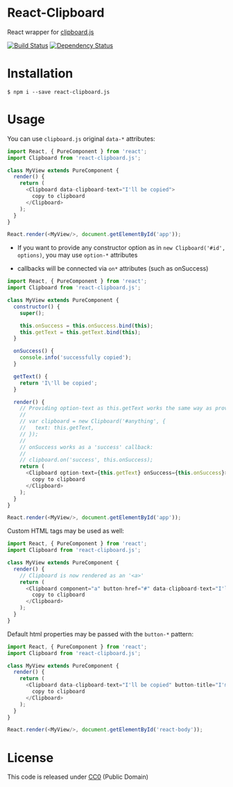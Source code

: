 # React-Clipboard

React wrapper for [clipboard.js](http://zenorocha.github.io/clipboard.js/)

[![Build
Status](https://travis-ci.org/nihey/react-clipboard.js.svg)](https://travis-ci.org/nihey/react-clipboard.js)
[![Dependency
Status](https://david-dm.org/nihey/react-clipboard.js.png)](https://david-dm.org/nihey/react-clipboard.js)

# Installation
```
$ npm i --save react-clipboard.js
```

# Usage
You can use `clipboard.js` original `data-*` attributes:
```javascript
import React, { PureComponent } from 'react';
import Clipboard from 'react-clipboard.js';

class MyView extends PureComponent {
  render() {
    return (
      <Clipboard data-clipboard-text="I'll be copied">
        copy to clipboard
      </Clipboard>
    );
  }
}

React.render(<MyView/>, document.getElementById('app'));
```

- If you want to provide any constructor option as in `new Clipboard('#id', options)`,
  you may use `option-*` attributes

- callbacks will be connected via `on*` attributes (such as onSuccess)
```javascript
import React, { PureComponent } from 'react';
import Clipboard from 'react-clipboard.js';

class MyView extends PureComponent {
  constructor() {
    super();

    this.onSuccess = this.onSuccess.bind(this);
    this.getText = this.getText.bind(this);
  }

  onSuccess() {
    console.info('successfully copied');
  }

  getText() {
    return 'I\'ll be copied';
  }

  render() {
    // Providing option-text as this.getText works the same way as providing:
    //
    // var clipboard = new Clipboard('#anything', {
    //   text: this.getText,
    // });
    //
    // onSuccess works as a 'success' callback:
    //
    // clipboard.on('success', this.onSuccess);
    return (
      <Clipboard option-text={this.getText} onSuccess={this.onSuccess}>
        copy to clipboard
      </Clipboard>
    );
  }
}

React.render(<MyView/>, document.getElementById('app'));
```

Custom HTML tags may be used as well:
```javascript
import React, { PureComponent } from 'react';
import Clipboard from 'react-clipboard.js';

class MyView extends PureComponent {
  render() {
    // Clipboard is now rendered as an '<a>'
    return (
      <Clipboard component="a" button-href="#" data-clipboard-text="I'll be copied">
        copy to clipboard
      </Clipboard>
    );
  }
}

```

Default html properties may be passed with the `button-*` pattern:
```javascript
import React, { PureComponent } from 'react';
import Clipboard from 'react-clipboard.js';

class MyView extends PureComponent {
  render() {
    return (
      <Clipboard data-clipboard-text="I'll be copied" button-title="I'm a tooltip">
        copy to clipboard
      </Clipboard>
    );
  }
}

React.render(<MyView/>, document.getElementById('react-body'));
```

# License

This code is released under
[CC0](http://creativecommons.org/publicdomain/zero/1.0/) (Public Domain)
